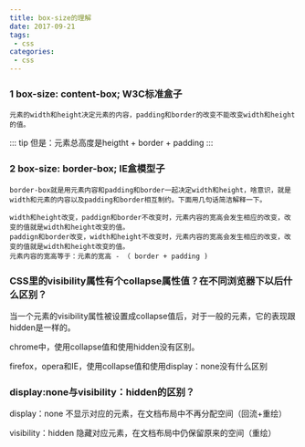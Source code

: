 ```yaml
---
title: box-size的理解
date: 2017-09-21
tags:
 - css
categories:
 - css
---
```



### 1 box-size: content-box; W3C标准盒子
    元素的width和height决定元素的内容，padding和border的改变不能改变width和height的值。
::: tip
但是：元素总高度是heigtht + border + padding
:::

### 2 box-size: border-box; IE盒模型子
    border-box就是用元素内容和padding和border一起决定width和height，啥意识，就是width和元素的内容以及padding和border相互制约。下面用几句话简洁解释一下。

    width和height改变，paddign和border不改变时，元素内容的宽高会发生相应的改变，改变的值就是width和height改变的值。
    paddign和border改变，width和height不改变时，元素内容的宽高会发生相应的改变，改变的值就是width和height改变的值。
    元素内容的宽高等于：元素的宽高 - （ border + padding )

### CSS里的visibility属性有个collapse属性值？在不同浏览器下以后什么区别？

当一个元素的visibility属性被设置成collapse值后，对于一般的元素，它的表现跟hidden是一样的。

chrome中，使用collapse值和使用hidden没有区别。

firefox，opera和IE，使用collapse值和使用display：none没有什么区别

### display:none与visibility：hidden的区别？

display：none 不显示对应的元素，在文档布局中不再分配空间（回流+重绘）

visibility：hidden 隐藏对应元素，在文档布局中仍保留原来的空间（重绘）